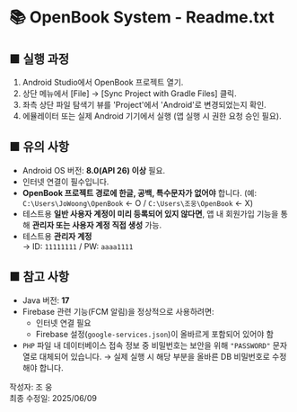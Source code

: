 📚 OpenBook System - Readme.txt
===============================

■ 실행 과정
------------------
1. Android Studio에서 OpenBook 프로젝트 열기.
2. 상단 메뉴에서 [File] → [Sync Project with Gradle Files] 클릭.
3. 좌측 상단 파일 탐색기 뷰를 'Project'에서 'Android'로 변경되었는지 확인.
4. 에뮬레이터 또는 실제 Android 기기에서 실행 (앱 실행 시 권한 요청 승인 필요).



■ 유의 사항
------------------
- Android OS 버전: **8.0(API 26) 이상** 필요.
- 인터넷 연결이 필수입니다.
- **OpenBook 프로젝트 경로에 한글, 공백, 특수문자가 없어야** 합니다.
  (예: `C:\Users\JoWoong\OpenBook` ← O / `C:\Users\조웅\OpenBook` ← X)
- 테스트용 **일반 사용자 계정이 미리 등록되어 있지 않다면**, 앱 내 회원가입 기능을 통해 **관리자 또는 사용자 계정 직접 생성** 가능.
- 테스트용 **관리자 계정**  
  → ID: `11111111` / PW: `aaaa1111`



■ 참고 사항
------------------
- Java 버전: **17**
- Firebase 관련 기능(FCM 알림)을 정상적으로 사용하려면:
  - 인터넷 연결 필요
  - Firebase 설정(`google-services.json`)이 올바르게 포함되어 있어야 함
- `PHP` 파일 내 데이터베이스 접속 정보 중 비밀번호는 보안을 위해 `"PASSWORD"` 문자열로 대체되어 있습니다.
  → 실제 실행 시 해당 부분을 올바른 DB 비밀번호로 수정해야 합니다.



작성자: 조 웅  
최종 수정일: 2025/06/09
